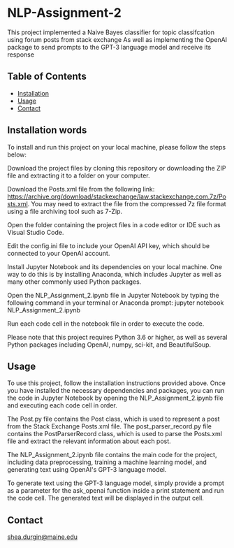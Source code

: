 # NLP-Assignment-2

This project implemented a Naive Bayes classifier for topic classifcation using forum posts from stack exchange
As well as implementing the OpenAI package to send prompts to the GPT-3 language model and receive its response

## Table of Contents

- [Installation](#installation_words)
- [Usage](#usage)
- [Contact](#contact)

## Installation words

To install and run this project on your local machine, please follow the steps below:

Download the project files by cloning this repository or downloading the ZIP file and extracting it to a folder on your computer.

Download the Posts.xml file from the following link: https://archive.org/download/stackexchange/law.stackexchange.com.7z/Posts.xml. You may need to extract the file from the compressed 7z file format using a file archiving tool such as 7-Zip.

Open the folder containing the project files in a code editor or IDE such as Visual Studio Code.

Edit the config.ini file to include your OpenAI API key, which should be connected to your OpenAI account.

Install Jupyter Notebook and its dependencies on your local machine. One way to do this is by installing Anaconda, which includes Jupyter as well as many other commonly used Python packages.

Open the NLP_Assignment_2.ipynb file in Jupyter Notebook by typing the following command in your terminal or Anaconda prompt: jupyter notebook NLP_Assignment_2.ipynb

Run each code cell in the notebook file in order to execute the code.

Please note that this project requires Python 3.6 or higher, as well as several Python packages including OpenAI, numpy, sci-kit, and BeautifulSoup.

## Usage

To use this project, follow the installation instructions provided above. Once you have installed the necessary dependencies and packages, you can run the code in Jupyter Notebook by opening the NLP_Assignment_2.ipynb file and executing each code cell in order.

The Post.py file contains the Post class, which is used to represent a post from the Stack Exchange Posts.xml file. The post_parser_record.py file contains the PostParserRecord class, which is used to parse the Posts.xml file and extract the relevant information about each post.

The NLP_Assignment_2.ipynb file contains the main code for the project, including data preprocessing, training a machine learning model, and generating text using OpenAI's GPT-3 language model.

To generate text using the GPT-3 language model, simply provide a prompt as a parameter for the ask_openai function inside a print statement and run the code cell. The generated text will be displayed in the output cell.

## Contact

shea.durgin@maine.edu

